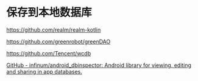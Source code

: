 # 保存到本地数据库

https://github.com/realm/realm-kotlin

https://github.com/greenrobot/greenDAO

https://github.com/Tencent/wcdb

[GitHub - infinum/android_dbinspector: Android library for viewing, editing and sharing in app databases.](https://github.com/infinum/android_dbinspector)


